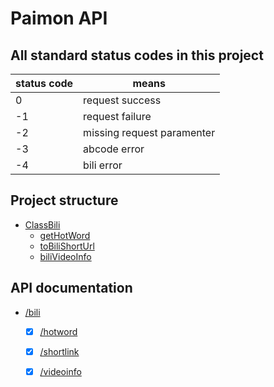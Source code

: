 # Paimon API  

## All standard status codes in this project  

| status code   | means                 |
|---------------|-----------------------|
|0|request success|
|-1|request failure|
|-2|missing request paramenter|
|-3|abcode error|
|-4|bili error|

## Project structure

- [ClassBili](/ClassBili.py)
    - [getHotWord](/ClassBili.py#L28)
    - [toBiliShortUrl](/ClassBili.py#63)
    - [biliVideoInfo](/ClassBili.py#87)

## API documentation

- [/bili](/ClassBili.md#L1)
    - [x] [/hotword](/ClassBili.md#L1)
    - [x] [/shortlink](/ClassBili.md#L38)
    - [x] [/videoinfo](/ClassBili.md#L87)

